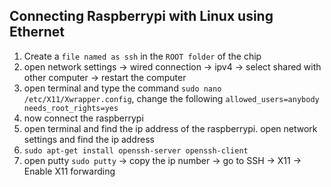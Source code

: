 Connecting Raspberrypi with Linux using Ethernet
-----------------------------------------------
1. Create a `file named as ssh` in the `ROOT folder` of the chip
2. open network settings -> wired connection -> ipv4 -> select shared with other computer -> restart the computer
3. open terminal and type the command `sudo nano /etc/X11/Xwrapper.config`, change the following
   `allowed_users=anybody
   needs_root_rights=yes`
4. now connect the raspberrypi
5. open terminal and find the ip address of the raspberrypi. open network settings and find the ip address
6. `sudo apt-get install openssh-server openssh-client`
7. open putty `sudo putty` -> copy the ip number -> go to SSH -> X11 -> Enable X11 forwarding
